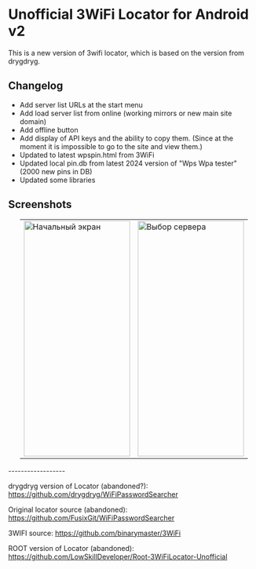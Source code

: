 # Unofficial 3WiFi Locator for Android v2

This is a new version of 3wifi locator, which is based on the version from drygdryg.


<h2>Changelog</h2>
<div>

<ul>
<li>Add server list URLs at the start menu</li>
<li>Add load server list from online (working mirrors or new main site domain)</li>
<li>Add offline button</li>
<li>Add display of API keys and the ability to copy them. (Since at the moment it is impossible to go to the site and view them.)</li>
<li>Updated to latest wpspin.html from 3WiFi</li>
<li>Updated local pin.db from latest 2024 version of "Wps Wpa tester" (2000 new pins in DB)</li>
<li>Updated some libraries</li>
</ul>

<h2>Screenshots</h2>
<div>
<ul>
<table>
  <tr>
    <td><img src="https://github.com/LowSkillDeveloper/3WiFiLocator-Unofficial/assets/25121341/67a0ca4d-11a3-4c46-8b95-193c283f6c78" alt="Начальный экран"width="216" height="480"></td>
    <td><img src="https://github.com/LowSkillDeveloper/3WiFiLocator-Unofficial/assets/25121341/fd9d0551-8999-4888-b10f-5f3cb9d853a2" alt="Выбор сервера"width="216" height="480"></td>
  </tr>
</table>

</ul>
------------------


drygdryg version of Locator (abandoned?): https://github.com/drygdryg/WiFiPasswordSearcher

Original locator source (abandoned): https://github.com/FusixGit/WiFiPasswordSearcher

3WIFI source: https://github.com/binarymaster/3WiFi

ROOT version of Locator (abandoned): https://github.com/LowSkillDeveloper/Root-3WiFiLocator-Unofficial

